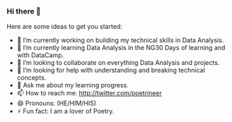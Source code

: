 ### Hi there 👋

Here are some ideas to get you started:

- 🔭 I’m currently working on building my technical skills in Data Analysis.
- 🌱 I’m currently learning Data Analysis in the NG30 Days of learning and with DataCamp.
- 👯 I’m looking to collaborate on everything Data Analysis and projects.
- 🤔 I’m looking for help with understanding and breaking technical concepts.
- 💬 Ask me about my learning progress.
- 📫 How to reach me: http://twitter.com/poetrineer
- 😄 Pronouns: (HE/HIM/HIS)
- ⚡ Fun fact: I am a lover of Poetry.

